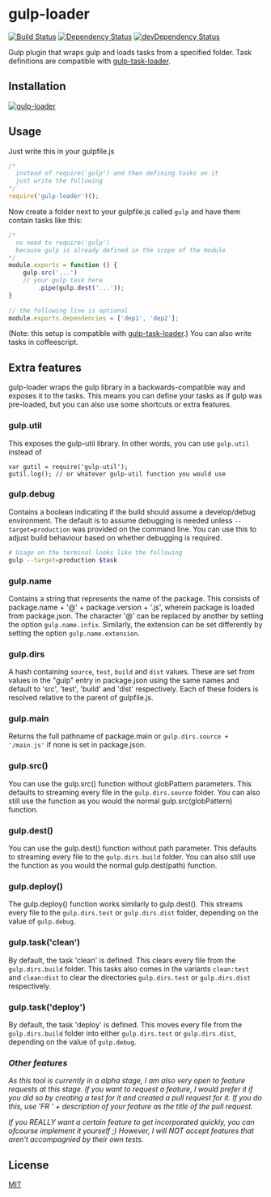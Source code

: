 gulp-loader
===========

[![Build Status](https://travis-ci.org/call-a3/gulp-loader.svg?tag=1.0.3)](https://travis-ci.org/call-a3/gulp-loader)
[![Dependency Status](https://david-dm.org/call-a3/gulp-loader.svg)](https://david-dm.org/call-a3/gulp-loader) [![devDependency Status](https://david-dm.org/call-a3/gulp-loader/dev-status.svg)](https://david-dm.org/call-a3/gulp-loader#info=devDependencies)

Gulp plugin that wraps gulp and loads tasks from a specified folder. Task definitions are compatible with [gulp-task-loader](https://www.npmjs.org/package/gulp-task-loader).

## Installation

[![gulp-loader](https://nodei.co/npm/gulp-loader.png?mini=true)](https://nodei.co/npm/gulp-loader)

## Usage
Just write this in your gulpfile.js
```javascript
/* 
  instead of require('gulp') and then defining tasks on it
  just write the following 
*/
require('gulp-loader')();
```

Now create a folder next to your gulpfile.js called `gulp` and have them contain tasks like this:
```javascript
/*
  no need to require('gulp')
  because gulp is already defined in the scope of the module
*/
module.exports = function () {
	gulp.src('...')
	// your gulp task here
		.pipe(gulp.dest('...'));
}
    
// the following line is optional
module.exports.dependencies = ['dep1', 'dep2'];
```
(Note: this setup is compatible with [gulp-task-loader](https://www.npmjs.org/package/gulp-task-loader).)
You can also write tasks in coffeescript.

## Extra features
gulp-loader wraps the gulp library in a backwards-compatible way and exposes it to the tasks. 
This means you can define your tasks as if gulp was pre-loaded, but you can also use some shortcuts or extra features.

### gulp.util
This exposes the gulp-util library. In other words, you can use `gulp.util` instead of
```
var gutil = require('gulp-util');
gutil.log(); // or whatever gulp-util function you would use
```

### gulp.debug
Contains a boolean indicating if the build should assume a develop/debug environment. The default is to assume debugging is needed unless `--target=production` was provided on the command line. You can use this to adjust build behaviour based on whether debugging is required.

```bash
# Usage on the terminal looks like the following
gulp --target=production $task
```

### gulp.name
Contains a string that represents the name of the package. This consists of package.name + '@' + package.version + '.js', wherein package is loaded from package.json. The character '@' can be replaced by another by setting the option `gulp.name.infix`. Similarly, the extension can be set differently by setting the option `gulp.name.extension`.

### gulp.dirs
A hash containing `source`, `test`, `build` and `dist` values. These are set from values in the "gulp" entry in package.json using the same names and default to 'src', 'test', 'build' and 'dist' respectively. Each of these folders is resolved relative to the parent of gulpfile.js.

### gulp.main
Returns the full pathname of package.main or `gulp.dirs.source + '/main.js'` if none is set in package.json.

### gulp.src()
You can use the gulp.src() function without globPattern parameters. This defaults to streaming every file in the `gulp.dirs.source` folder. You can also still use the function as you would the normal gulp.src(globPattern) function.

### gulp.dest()
You can use the gulp.dest() function without path parameter. This defaults to streaming every file to the `gulp.dirs.build` folder. You can also still use the function as you would the normal gulp.dest(path) function.

### gulp.deploy()
The gulp.deploy() function works similarly to gulp.dest(). This streams every file to the `gulp.dirs.test` or `gulp.dirs.dist` folder, depending on the value of `gulp.debug`.

### gulp.task('clean')
By default, the task 'clean' is defined. This clears every file from the `gulp.dirs.build` folder. This tasks also comes in the variants `clean:test` and `clean:dist` to clear the directories `gulp.dirs.test` or `gulp.dirs.dist` respectively.

### gulp.task('deploy')
By default, the task 'deploy' is defined. This moves every file from the `gulp.dirs.build` folder into either `gulp.dirs.test` or `gulp.dirs.dist`, depending on the value of `gulp.debug`.

### _Other features_

_As this tool is currently in a alpha stage, I am also very open to feature requests at this stage. If you want to request a feature, I would prefer it if you did so by creating a test for it and created a pull request for it. If you do this, use 'FR ' + description of your feature as the title of the pull request._

_If you REALLY want a certain feature to get incorporated quickly, you can ofcourse implement it yourself ;) However, I will NOT accept features that aren't accompagnied by their own tests._

## License
[MIT](http://github.com/call-a3/gulp-loader/blob/master/LICENSE)
